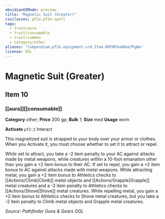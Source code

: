 ```yaml
---
obsidianUIMode: preview
title: "Magnetic Suit (Greater)"
cssclasses: pf2e,pf2e-spell
tags:
  - trait/aura
  - trait/consumable
  - trait/common
  - category/other
aliases: "Compendium.pf2e.equipment-srd.Item.R8FHP4u80ee7PgWa"
license: OGL
---
```

# Magnetic Suit (Greater)
## Item 10
### [[aura]][[consumable]]

**Category** other; 
**Price** 200 gp; 
**Bulk** 1; **Size** med
**Usage** worn

**Activate** `pf2:2` Interact

This magnetized suit is strapped to your body over your armor or clothes. When you Activate it, you must choose whether to set it to attract or repel.

While set to attract, you take a -2 item penalty to your AC against attacks made by metal weapons, while creatures within a 10-foot emanation other than you gain a +2 item bonus to their AC. If set to repel, you gain a +2 item bonus to AC against attacks made with metal weapons. While attracting metal, you gain a +2 item bonus to Athletics checks to [[Actions/Climb|Climb]] metal objects and [[Actions/Grapple|Grapple]] metal creatures and a -2 item penalty to Athletics checks to [[Actions/Shove|Shove]] metal creatures. While repelling metal, you gain a +2 item bonus to Athletics checks to Shove metal creatures, but you take a -2 item penalty to Climb metal objects and Grapple metal creatures.

*Source: Pathfinder Guns & Gears*
*OGL*